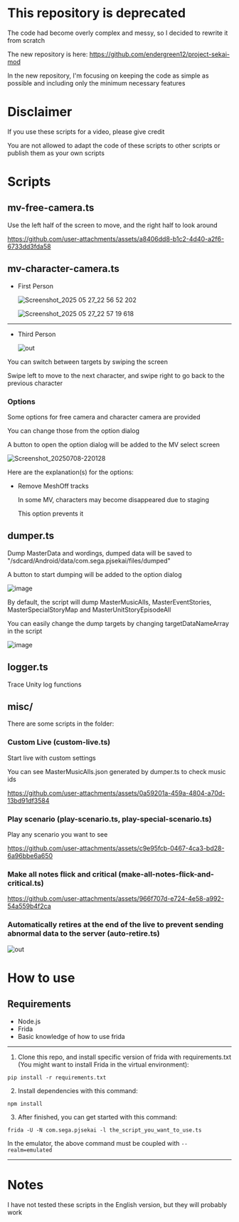 # This repository is deprecated
The code had become overly complex and messy, so I decided to rewrite it from scratch

The new repository is here: https://github.com/endergreen12/project-sekai-mod

In the new repository, I'm focusing on keeping the code as simple as possible and including only the minimum necessary features

# Disclaimer
If you use these scripts for a video, please give credit

You are not allowed to adapt the code of these scripts to other scripts or publish them as your own scripts

# Scripts
## mv-free-camera.ts

Use the left half of the screen to move, and the right half to look around

https://github.com/user-attachments/assets/a8406dd8-b1c2-4d40-a2f6-6733dd3fda58

## mv-character-camera.ts

- First Person

  ![Screenshot_2025 05 27_22 56 52 202](https://github.com/user-attachments/assets/4176f90a-ea9f-41b9-8cfa-f9e6e4211881)
  
  ![Screenshot_2025 05 27_22 57 19 618](https://github.com/user-attachments/assets/7bb2363f-a69b-4e08-96e5-aa91adbe5da0)

---

- Third Person

  ![out](https://github.com/user-attachments/assets/4b435987-d596-419e-88d2-48367a448349)

You can switch between targets by swiping the screen

Swipe left to move to the next character, and swipe right to go back to the previous character

### Options
Some options for free camera and character camera are provided

You can change those from the option dialog

A button to open the option dialog will be added to the MV select screen

![Screenshot_20250708-220128](https://github.com/user-attachments/assets/f8bfc461-797e-4ea4-9b35-7d94060bc0d4)

Here are the explanation(s) for the options:

- Remove MeshOff tracks
  
  In some MV, characters may become disappeared due to staging

  This option prevents it

## dumper.ts
Dump MasterData and wordings, dumped data will be saved to "/sdcard/Android/data/com.sega.pjsekai/files/dumped"

A button to start dumping will be added to the option dialog

![image](https://github.com/user-attachments/assets/b95c522b-9ebe-4761-8f73-721c9b37bafa)

By default, the script will dump MasterMusicAlls, MasterEventStories, MasterSpecialStoryMap and MasterUnitStoryEpisodeAll

You can easily change the dump targets by changing targetDataNameArray in the script

![image](https://github.com/user-attachments/assets/28fef10a-9dcd-4ba5-898b-5cf98fd9784c)

## logger.ts
Trace Unity log functions

## misc/
There are some scripts in the folder:
### Custom Live (custom-live.ts)

  Start live with custom settings

  You can see MasterMusicAlls.json generated by dumper.ts to check music ids

  https://github.com/user-attachments/assets/0a59201a-459a-4804-a70d-13bd91df3584

### Play scenario (play-scenario.ts, play-special-scenario.ts)

  Play any scenario you want to see

  https://github.com/user-attachments/assets/c9e95fcb-0467-4ca3-bd28-6a96bbe6a650

### Make all notes flick and critical (make-all-notes-flick-and-critical.ts)

  https://github.com/user-attachments/assets/966f707d-e724-4e58-a992-54a559b4f2ca

### Automatically retires at the end of the live to prevent sending abnormal data to the server (auto-retire.ts)

  ![out](https://github.com/user-attachments/assets/712aa0b6-f172-4413-b464-b5ae287e0d6b)

# How to use
## Requirements
- Node.js
- Frida
- Basic knowledge of how to use frida

---

1. Clone this repo, and install specific version of frida with requirements.txt (You might want to install Frida in the virtual environment):
```
pip install -r requirements.txt
```
2. Install dependencies with this command:
```
npm install
```
3. After finished, you can get started with this command:
```
frida -U -N com.sega.pjsekai -l the_script_you_want_to_use.ts
```
In the emulator, the above command must be coupled with `--realm=emulated`

---

# Notes
I have not tested these scripts in the English version, but they will probably work
